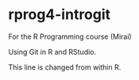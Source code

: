 # rprog4-introgit
For the R Programming course (Mirai)

Using Git in R and RStudio.

This line is changed from within R.
